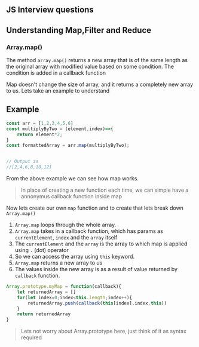 ## JS Interview questions


## Understanding Map,Filter and Reduce

### Array.map()

The method `array.map()` returns a new array that is of the same length as the original array with modified value based on some condition. The condition is added in a callback function

Map doesn't change the size of array, and it returns a completely new array to us. Lets take an example to understand

## Example

```js
const arr = [1,2,3,4,5,6]
const multiplyByTwo = (element,index)=>{
    return element*2;
}
const formattedArray = arr.map(multiplyByTwo);


// Output is 
//[2,4,6,8,10,12]
```

From the above example we can see how map works.
> In place of creating a new function each time, we can simple have a annonymus callback function inside map

Now lets create our own `map` function and to create that lets break down `Array.map()`

1. `Array.map` loops through the whole array.
2. `Array.map` takes in a callback function, which has params as `currentElement`, `index` and the `array` itself
3. The `currentElement` and the `array` is the array to which map is applied using `.` (dot) operator
4. So we can access the array using `this` keyword.
5. `Array.map` returns a new array to us
6. The values inside the new array is as a result of value returned by `callback` function.

```js
Array.prototype.myMap = function(callback){
    let returnedArray = []
    for(let index=0;index<this.length;index++){
        returnedArray.push(callback(this[index],index,this))
    }
    return returnedArray
}
```
> Lets not worry about Array.prototype here, just think of it as syntax required